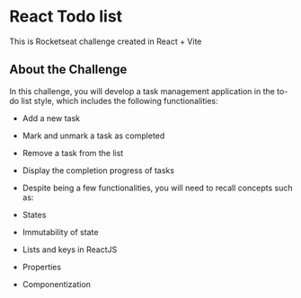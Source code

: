 # React Todo list

This is Rocketseat challenge created in React + Vite 

## About the Challenge

In this challenge, you will develop a task management application in the to-do list style, which includes the following functionalities:

- Add a new task
- Mark and unmark a task as completed
- Remove a task from the list
- Display the completion progress of tasks
- Despite being a few functionalities, you will need to recall concepts such as:

- States
- Immutability of state
- Lists and keys in ReactJS
- Properties
- Componentization